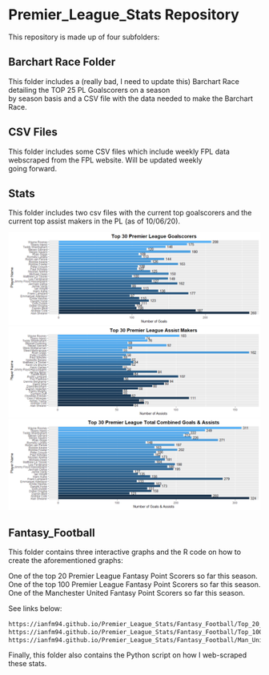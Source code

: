 # Premier_League_Stats Repository

This repository is made up of four subfolders:
 
 ## Barchart Race Folder ##
  This folder includes a (really bad, I need to update this) Barchart Race detailing the TOP 25 PL Goalscorers on a season  \
  by season basis and a CSV file with the data needed to make the Barchart Race.
 
 ## CSV Files ##
  This folder includes some CSV files which include weekly FPL data webscraped from the FPL website. Will be updated weekly \
  going forward.
  
 ## Stats ##
  This folder includes two csv files with the current top goalscorers and the current top assist makers in the PL (as of 10/06/20).
 
  ![Goals](https://github.com/Ianfm94/Premier_League_Stats/blob/master/Stats/Goals.png)
  ![Assists](https://github.com/Ianfm94/Premier_League_Stats/blob/master/Stats/Assists.png)
  ![G&A](https://github.com/Ianfm94/Premier_League_Stats/blob/master/Stats/Combined_G%26A.png)
  
 ## Fantasy_Football ##
  This folder contains three interactive graphs and the R code on how to create the aforementioned graphs:
  
  One of the top 20 Premier League Fantasy Point Scorers so far this season.
  One of the top 100 Premier League Fantasy Point Scorers so far this season.
  One of the Manchester United Fantasy Point Scorers so far this season.
   
   See links below:
   
    https://ianfm94.github.io/Premier_League_Stats/Fantasy_Football/Top_20_Fantasy_PL_Pointscorers.html
    https://ianfm94.github.io/Premier_League_Stats/Fantasy_Football/Top_100_Fantasy_PL_Pointscorers.html 
    https://ianfm94.github.io/Premier_League_Stats/Fantasy_Football/Man_United_Fantasy_PL_Pointscorers.html
 
 Finally, this folder also contains the Python script on how I web-scraped these stats.
  
